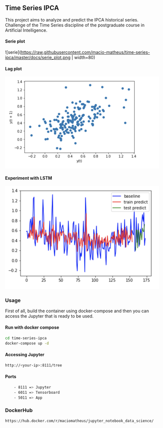 ## Time Series IPCA

This project aims to analyze and predict the IPCA historical series. Challenge of the Time Series discipline of the postgraduate course in Artificial Intelligence.

#### Serie plot

![serie](https://raw.githubusercontent.com/macio-matheus/time-series-ipca/master/docs/serie_plot.png  | width=80)

#### Lag plot

![lag plot](https://raw.githubusercontent.com/macio-matheus/time-series-ipca/master/docs/lag_plot.png)

#### Experiment with LSTM

![lstm experiment plot](https://raw.githubusercontent.com/macio-matheus/time-series-ipca/master/docs/experiment_lstm.png)

### Usage
First of all, build the container using docker-compose and then you can 
access the Jupyter that is ready to be used.

#### Run with docker compose
```sh
cd time-series-ipca
docker-compose up -d
```

#### Accessing Jupyter
```sh
http://<your-ip>:8111/tree
```

#### Ports
```sh
    - 8111 => Jupyter
    - 6011 => Tensorboard
    - 5011 => App
```

### DockerHub
```sh
https://hub.docker.com/r/maciomatheus/jupyter_notebook_data_science/
```
